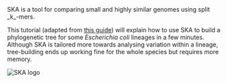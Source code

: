 <script>
import Link from "$components/Link.svelte";
import Image from "$components/Image.svelte";
</script>

<Link href="https://github.com/bacpop/ska.rust">SKA</Link> is a tool for comparing small and highly similar genomes using <Link href="https://www.biorxiv.org/content/early/2018/10/25/453142">split _k_-mers</Link>.

This tutorial (adapted from [this guide](https://www.bacpop.org/guides/building_trees_with_ska)) will explain how to use SKA to build a phylogenetic tree for some _Escherichia coli_ lineages in a few minutes. Although SKA is tailored more towards analysing variation within a lineage, tree-building ends up working fine for the whole species but requires more memory.

<Image src="/data/ska2-intro/ska_logo.png" alt="SKA logo" />
